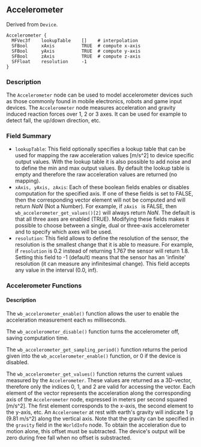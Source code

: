 ## Accelerometer

Derived from `Device`.

```
Accelerometer {
  MFVec3f    lookupTable    []    # interpolation
  SFBool     xAxis          TRUE  # compute x-axis
  SFBool     yAxis          TRUE  # compute y-axis
  SFBool     zAxis          TRUE  # compute z-axis
  SFFloat    resolution     -1
}
```

### Description

The `Accelerometer` node can be used to model accelerometer devices such as
those commonly found in mobile electronics, robots and game input devices. The
`Accelerometer` node measures acceleration and gravity induced reaction forces
over 1, 2 or 3 axes. It can be used for example to detect fall, the up/down
direction, etc.

### Field Summary

- `lookupTable`: This field optionally specifies a lookup table that can be used
for mapping the raw acceleration values [m/s^2] to device specific output
values. With the lookup table it is also possible to add noise and to define the
min and max output values. By default the lookup table is empty and therefore
the raw acceleration values are returned (no mapping).
- `xAxis, yAxis, zAxis`: Each of these boolean fields enables or disables
computation for the specified axis. If one of these fields is set to FALSE, then
the corresponding vector element will not be computed and will return *NaN* (Not
a Number). For example, if  `zAxis ` is FALSE, then
`wb_accelerometer_get_values()[2]` will always return *NaN*. The default is that
all three axes are enabled (TRUE). Modifying these fields makes it possible to
choose between a single, dual or three-axis accelerometer and to specify which
axes will be used.
- `resolution`: This field allows to define the resolution of the sensor, the
resolution is the smallest change that it is able to measure. For example, if
`resolution` is 0.2 instead of returning 1.767 the sensor will return 1.8.
Setting this field to -1 (default) means that the sensor has an 'infinite'
resolution (it can measure any infinitesimal change). This field accepts any
value in the interval (0.0, inf).

### Accelerometer Functions

#### Description

The `wb_accelerometer_enable()` function allows the user to enable the
acceleration measurement each `ms` milliseconds.

The `wb_accelerometer_disable()` function turns the accelerometer off, saving
computation time.

The `wb_accelerometer_get_sampling_period()` function returns the period given
into the `wb_accelerometer_enable()` function, or 0 if the device is disabled.

The `wb_accelerometer_get_values()` function returns the current values measured
by the `Accelerometer`. These values are returned as a 3D-vector, therefore only
the indices 0, 1, and 2 are valid for accessing the vector. Each element of the
vector represents the acceleration along the corresponding axis of the
`Accelerometer` node, expressed in meters per second squared [m/s^2]. The first
element corresponds to the x-axis, the second element to the y-axis, etc. An
`Accelerometer` at rest with earth's gravity will indicate 1 g (9.81 m/s^2)
along the vertical axis. Note that the gravity can be specified in the `gravity`
field in the `WorldInfo` node. To obtain the acceleration due to motion alone,
this offset must be subtracted. The device's output will be zero during free
fall when no offset is substracted.

